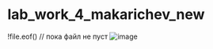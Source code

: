 # lab_work_4_makarichev_new
!file.eof() // пока файл не пуст
![image](https://user-images.githubusercontent.com/81766136/201739577-2f9f76f4-a048-47d2-8c7a-439a3d847022.png)
